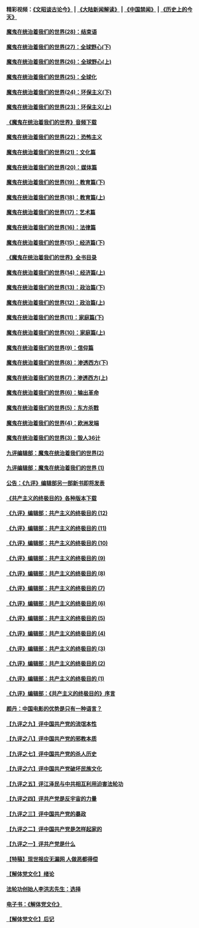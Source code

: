 #### 精彩视频：[《文昭谈古论今》](https://github.com/gfw-breaker/wenzhao/blob/master/README.md?t=12301531) | [《大陆新闻解读》](https://github.com/gfw-breaker/ntdtv-comedy/blob/master/README.md?t=12301531) | [《中国禁闻》](https://github.com/gfw-breaker/ntdtv-news/blob/master/README.md?t=12301531) | [《历史上的今天》](https://github.com/gfw-breaker/today-in-history/blob/master/README.md?t=12301531) 

#### [魔鬼在统治着我们的世界(28)：结束语](../pages/nsc422/n10936246.md?t=12301531) 

#### [魔鬼在统治着我们的世界(27)：全球野心(下)](../pages/nsc422/n10928319.md?t=12301531) 

#### [魔鬼在统治着我们的世界(26)：全球野心(上)](../pages/nsc422/n10900318.md?t=12301531) 

#### [魔鬼在统治着我们的世界(25)：全球化](../pages/nsc422/n10788205.md?t=12301531) 

#### [魔鬼在统治着我们的世界(24)：环保主义(下)](../pages/nsc422/n10695307.md?t=12301531) 

#### [魔鬼在统治着我们的世界(23)：环保主义(上)](../pages/nsc422/n10688613.md?t=12301531) 

#### [《魔鬼在统治着我们的世界》音频下载](../pages/nsc422/n10635553.md?t=12301531) 

#### [魔鬼在统治着我们的世界(22)：恐怖主义](../pages/nsc422/n10614727.md?t=12301531) 

#### [魔鬼在统治着我们的世界(21)：文化篇](../pages/nsc422/n10597706.md?t=12301531) 

#### [魔鬼在统治着我们的世界(20)：媒体篇](../pages/nsc422/n10586579.md?t=12301531) 

#### [魔鬼在统治着我们的世界(19)：教育篇(下)](../pages/nsc422/n10564808.md?t=12301531) 

#### [魔鬼在统治着我们的世界(18)：教育篇(上)](../pages/nsc422/n10526970.md?t=12301531) 

#### [魔鬼在统治着我们的世界(17)：艺术篇](../pages/nsc422/n10499093.md?t=12301531) 

#### [魔鬼在统治着我们的世界(16)：法律篇](../pages/nsc422/n10485969.md?t=12301531) 

#### [魔鬼在统治着我们的世界(15)：经济篇(下)](../pages/nsc422/n10469975.md?t=12301531) 

#### [《魔鬼在统治着我们的世界》全书目录](../pages/nsc422/n10464261.md?t=12301531) 

#### [魔鬼在统治着我们的世界(14)：经济篇(上)](../pages/nsc422/n10457370.md?t=12301531) 

#### [魔鬼在统治着我们的世界(13)：政治篇(下)](../pages/nsc422/n10448270.md?t=12301531) 

#### [魔鬼在统治着我们的世界(12)：政治篇(上)](../pages/nsc422/n10444576.md?t=12301531) 

#### [魔鬼在统治着我们的世界(11)：家庭篇(下)](../pages/nsc422/n10440961.md?t=12301531) 

#### [魔鬼在统治着我们的世界(10)：家庭篇(上)](../pages/nsc422/n10435448.md?t=12301531) 

#### [魔鬼在统治着我们的世界(9)：信仰篇](../pages/nsc422/n10432159.md?t=12301531) 

#### [魔鬼在统治着我们的世界(8)：渗透西方(下)](../pages/nsc422/n10429603.md?t=12301531) 

#### [魔鬼在统治着我们的世界(7)：渗透西方(上)](../pages/nsc422/n10426013.md?t=12301531) 

#### [魔鬼在统治着我们的世界(6)：输出革命](../pages/nsc422/n10421536.md?t=12301531) 

#### [魔鬼在统治着我们的世界(5)：东方杀戮](../pages/nsc422/n10417707.md?t=12301531) 

#### [魔鬼在统治着我们的世界(4)：欧洲发端](../pages/nsc422/n10414890.md?t=12301531) 

#### [魔鬼在统治着我们的世界(3)：毁人36计](../pages/nsc422/n10411583.md?t=12301531) 

#### [九评编辑部：魔鬼在统治着我们的世界(2)](../pages/nsc422/n10410036.md?t=12301531) 

#### [九评编辑部：魔鬼在统治着我们的世界 (1)](../pages/nsc422/n10406825.md?t=12301531) 

#### [公告：《九评》编辑部另一部新书即将发表](../pages/nsc422/n10405104.md?t=12301531) 

#### [《共产主义的终极目的》各种版本下载](../pages/nsc422/n10022138.md?t=12301531) 

#### [《九评》编辑部：共产主义的终极目的 (12)](../pages/nsc422/n9933272.md?t=12301531) 

#### [《九评》编辑部：共产主义的终极目的 (11)](../pages/nsc422/n9924973.md?t=12301531) 

#### [《九评》编辑部：共产主义的终极目的 (10)](../pages/nsc422/n9920883.md?t=12301531) 

#### [《九评》编辑部：共产主义的终极目的 (9)](../pages/nsc422/n9916363.md?t=12301531) 

#### [《九评》编辑部：共产主义的终极目的 (8)](../pages/nsc422/n9912488.md?t=12301531) 

#### [《九评》编辑部：共产主义的终极目的 (7)](../pages/nsc422/n9901176.md?t=12301531) 

#### [《九评》编辑部：共产主义的终极目的 (6)](../pages/nsc422/n9899359.md?t=12301531) 

#### [《九评》编辑部：共产主义的终极目的 (5)](../pages/nsc422/n9893174.md?t=12301531) 

#### [《九评》编辑部：共产主义的终极目的 (4)](../pages/nsc422/n9891246.md?t=12301531) 

#### [《九评》编辑部：共产主义的终极目的 (3)](../pages/nsc422/n9879879.md?t=12301531) 

#### [《九评》编辑部：共产主义的终极目的 (2)](../pages/nsc422/n9876205.md?t=12301531) 

#### [《九评》编辑部：共产主义的终极目的 (1)](../pages/nsc422/n9865857.md?t=12301531) 

#### [《九评》编辑部：《共产主义的终极目的》序言](../pages/nsc422/n9862666.md?t=12301531) 

#### [颜丹：中国电影的优势是只有一种语言？](../pages/nsc422/n9583062.md?t=12301531) 

#### [【九评之九】评中国共产党的流氓本性](../pages/nsc422/n737542.md?t=12301531) 

#### [【九评之八】评中国共产党的邪教本质](../pages/nsc422/n735942.md?t=12301531) 

#### [【九评之七】评中国共产党的杀人历史](../pages/nsc422/n733806.md?t=12301531) 

#### [【九评之六】评中国共产党破坏民族文化](../pages/nsc422/n731667.md?t=12301531) 

#### [【九评之五】评江泽民与中共相互利用迫害法轮功](../pages/nsc422/n730058.md?t=12301531) 

#### [【九评之四】评共产党是反宇宙的力量](../pages/nsc422/n727814.md?t=12301531) 

#### [【九评之三】评中国共产党的暴政](../pages/nsc422/n725597.md?t=12301531) 

#### [【九评之二】评中国共产党是怎样起家的](../pages/nsc422/n723946.md?t=12301531) 

#### [【九评之一】评共产党是什么](../pages/nsc422/n722529.md?t=12301531) 

#### [【特稿】现世报应无漏网 人做恶都得偿](../pages/nsc422/n4215167.md?t=12301531) 

#### [【解体党文化】绪论](../pages/nsc422/n1449356.md?t=12301531) 

#### [法轮功创始人李洪志先生：选择](../pages/nsc422/n3580738.md?t=12301531) 

#### [电子书：《解体党文化》](../pages/nsc422/n1573484.md?t=12301531) 

#### [【解体党文化】后记](../pages/nsc422/n1531999.md?t=12301531) 

